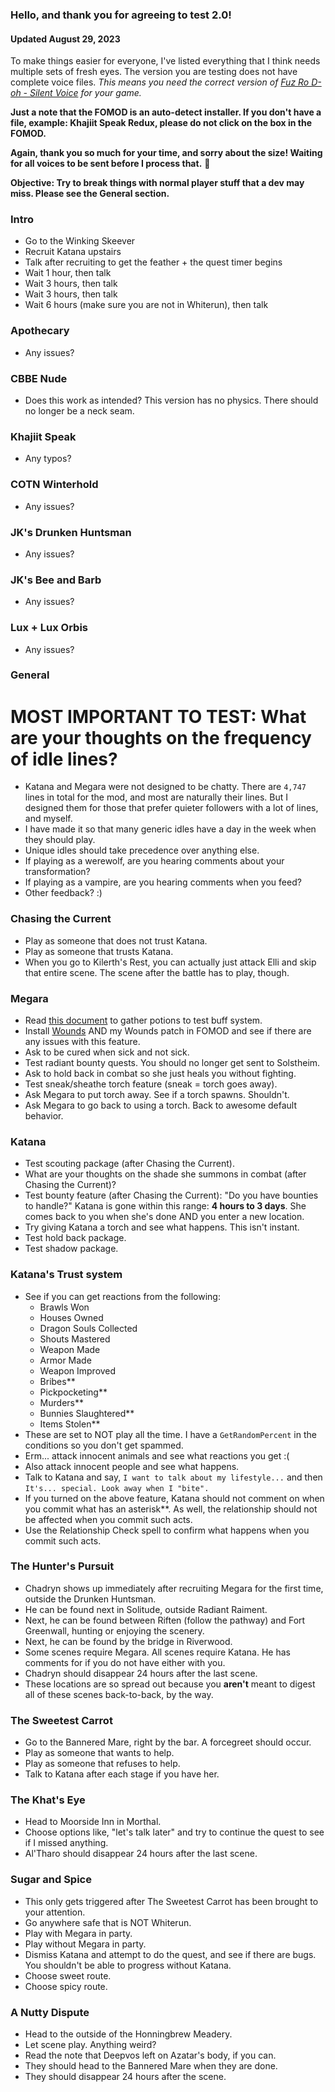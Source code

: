 ### Hello, and thank you for agreeing to test 2.0!

#### Updated August 29, 2023
To make things easier for everyone, I've listed everything that I think needs multiple sets of fresh eyes. The version you are testing does not have complete voice files. *This means you need the correct version of [Fuz Ro D-oh - Silent Voice](https://www.nexusmods.com/skyrimspecialedition/mods/15109) for your game.*

**Just a note that the FOMOD is an auto-detect installer. If you don't have a file, example: Khajiit Speak Redux, please do not click on the box in the FOMOD.**

**Again, thank you so much for your time, and sorry about the size! Waiting for all voices to be sent before I process that.** :revolving_hearts:

**Objective: Try to break things with normal player stuff that a dev may miss. Please see the General section.**

### Intro
- Go to the Winking Skeever
- Recruit Katana upstairs
- Talk after recruiting to get the feather + the quest timer begins
- Wait 1 hour, then talk
- Wait 3 hours, then talk
- Wait 3 hours, then talk
- Wait 6 hours (make sure you are not in Whiterun), then talk

### Apothecary
- Any issues?

### CBBE Nude
- Does this work as intended? This version has no physics. There should no longer be a neck seam.

### Khajiit Speak
- Any typos?

### COTN Winterhold
- Any issues?

### JK's Drunken Huntsman
- Any issues?

### JK's Bee and Barb
- Any issues?

### Lux + Lux Orbis
- Any issues?


### General
# MOST IMPORTANT TO TEST: What are your thoughts on the frequency of idle lines?
- Katana and Megara were not designed to be chatty. There are `4,747` lines in total for the mod, and most are naturally their lines. But I designed them for those that prefer quieter followers with a lot of lines, and myself.
- I have made it so that many generic idles have a day in the week when they should play. 
- Unique idles should take precedence over anything else.
- If playing as a werewolf, are you hearing comments about your transformation?
- If playing as a vampire, are you hearing comments when you feed?
- Other feedback? :)

### Chasing the Current
- Play as someone that does not trust Katana.
- Play as someone that trusts Katana.
- When you go to Kilerth's Rest, you can actually just attack Elli and skip that entire scene. The scene after the battle has to play, though.

### Megara 
- Read [this document](https://github.com/annakins/Katana/blob/main/Megara's%20Buffs.md) to gather potions to test buff system.
- Install [Wounds](https://www.nexusmods.com/skyrimspecialedition/mods/17581) AND my Wounds patch in FOMOD and see if there are any issues with this feature.
- Ask to be cured when sick and not sick.
- Test radiant bounty quests. You should no longer get sent to Solstheim.
- Ask to hold back in combat so she just heals you without fighting.
- Test sneak/sheathe torch feature (sneak = torch goes away).
- Ask Megara to put torch away. See if a torch spawns. Shouldn't.
- Ask Megara to go back to using a torch. Back to awesome default behavior.

### Katana
- Test scouting package (after Chasing the Current).
- What are your thoughts on the shade she summons in combat (after Chasing the Current)?
- Test bounty feature (after Chasing the Current): "Do you have bounties to handle?" Katana is gone within this range: **4 hours to 3 days**. She comes back to you when she's done AND you enter a new location.
- Try giving Katana a torch and see what happens. This isn't instant.
- Test hold back package.
- Test shadow package.

### Katana's Trust system
- See if you can get reactions from the following:
    - Brawls Won
    - Houses Owned
    - Dragon Souls Collected
    - Shouts Mastered
    - Weapon Made
    - Armor Made
    - Weapon Improved
    - Bribes**
    - Pickpocketing**
    - Murders**
    - Bunnies Slaughtered**
    - Items Stolen**
- These are set to NOT play all the time. I have a `GetRandomPercent` in the conditions so you don't get spammed.
- Erm... attack innocent animals and see what reactions you get :(
- Also attack innocent people and see what happens.
- Talk to Katana and say, `I want to talk about my lifestyle...` and then `It's... special. Look away when I "bite".`
- If you turned on the above feature, Katana should not comment on when you commit what has an asterisk**. As well, the relationship should not be affected when you commit such acts.
- Use the Relationship Check spell to confirm what happens when you commit such acts.

### The Hunter's Pursuit
- Chadryn shows up immediately after recruiting Megara for the first time, outside the Drunken Huntsman.
- He can be found next in Solitude, outside Radiant Raiment.
- Next, he can be found between Riften (follow the pathway) and Fort Greenwall, hunting or enjoying the scenery.
- Next, he can be found by the bridge in Riverwood.
- Some scenes require Megara. All scenes require Katana. He has comments for if you do not have either with you.
- Chadryn should disappear 24 hours after the last scene.
- These locations are so spread out because you **aren't** meant to digest all of these scenes back-to-back, by the way.

### The Sweetest Carrot
- Go to the Bannered Mare, right by the bar. A forcegreet should occur.
- Play as someone that wants to help.
- Play as someone that refuses to help.
- Talk to Katana after each stage if you have her.

### The Khat's Eye
- Head to Moorside Inn in Morthal.
- Choose options like, "let's talk later" and try to continue the quest to see if I missed anything.
- Al'Tharo should disappear 24 hours after the last scene.

### Sugar and Spice
- This only gets triggered after The Sweetest Carrot has been brought to your attention.
- Go anywhere safe that is NOT Whiterun.
- Play with Megara in party.
- Play without Megara in party.
- Dismiss Katana and attempt to do the quest, and see if there are bugs. You shouldn't be able to progress without Katana.
- Choose sweet route.
- Choose spicy route.

### A Nutty Dispute
- Head to the outside of the Honningbrew Meadery.
- Let scene play. Anything weird?
- Read the note that Deepvos left on Azatar's body, if you can.
- They should head to the Bannered Mare when they are done.
- They should disappear 24 hours after the scene.